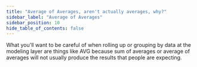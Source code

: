 ```yaml
---
title: "Average of Averages, aren't actually averages, why?"
sidebar_label: "Average of Averages"
sidebar_position: 10
hide_table_of_contents: false
---
```



What you'll want to be careful of when rolling up or grouping by data at the modeling layer are things like AVG because sum of averages or average of averages will not usually produce the results that people are expecting.